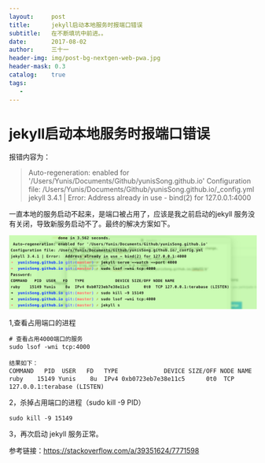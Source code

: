 ```yaml
---
layout:     post
title:      jekyll启动本地服务时报端口错误
subtitle:   在不断填坑中前进。。
date:       2017-08-02
author:     三十一
header-img: img/post-bg-nextgen-web-pwa.jpg
header-mask: 0.3
catalog:    true
tags:
   - 
---
```


# jekyll启动本地服务时报端口错误

报错内容为：

> Auto-regeneration: enabled for '/Users/Yunis/Documents/Github/yunisSong.github.io'
Configuration file: /Users/Yunis/Documents/Github/yunisSong.github.io/_config.yml
jekyll 3.4.1 | Error:  Address already in use - bind(2) for 127.0.0.1:4000


一直本地的服务启动不起来，是端口被占用了，应该是我之前启动的jekyll 服务没有关闭，导致新服务启动不了。最终的解决方案如下。

![](/img/in-post/jekyll端口错误.png)

1,查看占用端口的进程

```
# 查看占用4000端口的服务
sudo lsof -wni tcp:4000

结果如下：
COMMAND   PID  USER   FD   TYPE             DEVICE SIZE/OFF NODE NAME
ruby    15149 Yunis    8u  IPv4 0xb0723eb7e38e11c5      0t0  TCP 127.0.0.1:terabase (LISTEN)

```

2，杀掉占用端口的进程（sudo kill -9 PID）

```
sudo kill -9 15149
```

3，再次启动 jekyll 服务正常。



参考链接：https://stackoverflow.com/a/39351624/7771598

